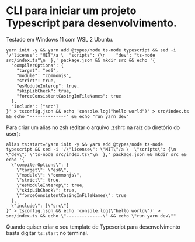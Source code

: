 # CLI para iniciar um projeto Typescript para desenvolvimento.

Testado em Windows 11 com WSL 2 Ubuntu.

```
yarn init -y && yarn add @types/node ts-node typescript && sed -i '/"license": "MIT"/a \  "scripts": {\n    "dev": "ts-node src/index.ts"\n  },' package.json && mkdir src && echo '{
  "compilerOptions": {
    "target": "es6",
    "module": "commonjs",
    "strict": true,
    "esModuleInterop": true,
    "skipLibCheck": true,
    "forceConsistentCasingInFileNames": true
  },
  "include": ["src"]
}' > tsconfig.json && echo 'console.log("hello world")' > src/index.ts && echo "--------------" && echo "run yarn dev"

```

Para criar um alias no zsh  (editar o arquivo .zshrc na raíz do diretório do user):

```
alias ts:start="yarn init -y && yarn add @types/node ts-node typescript && sed -i '/\"license\": \"MIT\"/a \  \"scripts\": {\n    \"dev\": \"ts-node src/index.ts\"\n  },' package.json && mkdir src && echo '{
  \"compilerOptions\": {
    \"target\": \"es6\",
    \"module\": \"commonjs\",
    \"strict\": true,
    \"esModuleInterop\": true,
    \"skipLibCheck\": true,
    \"forceConsistentCasingInFileNames\": true
  },
  \"include\": [\"src\"]
}' > tsconfig.json && echo 'console.log(\"hello world\")' > src/index.ts && echo \"--------------\" && echo \"run yarn dev\""
```

Quando quiser criar o seu template de Typescript para desenvolvimento basta digitar `ts:start` no terminal.
